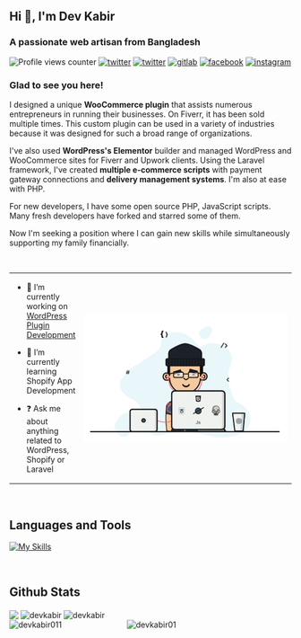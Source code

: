 ## Hi 👋, I'm Dev Kabir
### A passionate web artisan from Bangladesh

![Profile views counter](https://komarev.com/ghpvc/?username=devkabir&&style=for-the-badge)
<a href="https://twitter.com/devkabir01" target="_blank"><img src="https://img.shields.io/twitter/follow/devkabir01?label=Twitter&logo=twitter&style=for-the-badge" alt="twitter" /></a>
<a href="https://linkedin.com/in/dev-kabir" target="_blank"><img src="https://img.shields.io/badge/linkedin-%231E77B5.svg?&style=for-the-badge&logo=linkedin&logoColor=white" alt="twitter" /></a>
<a href="https://gitlab.com/devkabir" target="_blank"><img src="https://img.shields.io/badge/gitlab-330F63.svg?&style=for-the-badge&logo=gitlab&logoColor=white" alt="gitlab" /></a>
<a href="https://www.facebook.com/dev.kabir01" target="_blank"><img src="https://img.shields.io/badge/facebook-%232E87FB.svg?&style=for-the-badge&logo=facebook&logoColor=white" alt="facebook" /></a>
<a href="https://instagram.com/devkabir01" target="_blank"><img src="https://img.shields.io/badge/instagram-%23000000.svg?&style=for-the-badge&logo=instagram&logoColor=white" alt="instagram" /></a>


### Glad to see you here!

I designed a unique **WooCommerce plugin** that assists numerous entrepreneurs in running their businesses. On Fiverr, it has been sold multiple times. This custom plugin can be used in a variety of industries because it was designed for such a broad range of organizations.

I've also used **WordPress's Elementor** builder and managed WordPress and WooCommerce sites for Fiverr and Upwork clients. Using the Laravel framework, I've created **multiple e-commerce scripts** with payment gateway connections and **delivery management systems**. I'm also at ease with PHP.

For new developers, I have some open source PHP, JavaScript scripts. Many fresh developers have forked and starred some of them.

Now I'm seeking a position where I can gain new skills while simultaneously supporting my family financially.


<br/>  



<table valign="center"><tr><td>

- 🔭 I’m currently working on [WordPress Plugin Development](https://www.fiverr.com/developerkabir)


- 🌱 I’m currently learning Shopify App Development


- ❓ Ask me about anything related to WordPress, Shopify or Laravel


</td><td width="400"> 
  
<img src="anim.gif" alt="code with song"  align="right"/>
  
</td></tr></table>  

<br/>  


## Languages and Tools


[![My Skills](https://skillicons.dev/icons?i=html,css,js,bootstrap,tailwind,php,mysql,jquery,wordpress,git,laravel,webpack,sass,nodejs,linux,bash,nginx,vue,react,redis,express,mongo,firebase,docker&theme=light)](https://skillicons.dev)



<br/>  


## Github Stats
<img align="center" src="https://github-readme-stats.vercel.app/api?username=devkabir&show_icons=true&count_private=true&hide_border=true&hide=stars,issues" /> 
<img align="center" src="https://github-readme-streak-stats.herokuapp.com/?user=devkabir&date_format=M+j%5B%2C+Y%5D" alt="devkabir" />
<img align="center" src="https://github-readme-stats.vercel.app/api/top-langs?username=devkabir&show_icons=true&locale=en&layout=compact" alt="devkabir" />

<br/>  

<div align="left">
<a href="https://www.buymeacoffee.com/devkabir011"> <img align="left" src="https://cdn.buymeacoffee.com/buttons/v2/default-yellow.png" height="50" width="210" alt="devkabir011" /></a> &nbsp; &nbsp;
<a href="https://ko-fi.com/devkabir01"> <img align="left" src="https://cdn.ko-fi.com/cdn/kofi3.png?v=3" height="50" width="210" alt="devkabir01" /></a>
</div>  
